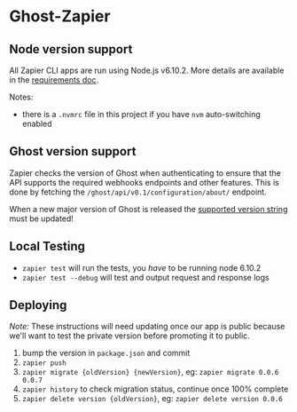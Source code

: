 # Ghost-Zapier

## Node version support

All Zapier CLI apps are run using Node.js v6.10.2. More details are available in the [requirements doc](https://zapier.github.io/zapier-platform-cli/index.html#requirements).

Notes:
- there is a `.nvmrc` file in this project if you have `nvm` auto-switching enabled

## Ghost version support

Zapier checks the version of Ghost when authenticating to ensure that the API supports the required webhooks endpoints and other features. This is done by fetching the `/ghost/api/v0.1/configuration/about/` endpoint.

When a new major version of Ghost is released the [supported version string](https://github.com/TryGhost/Ghost-Zapier/blob/master/authentication.js#L3) must be updated!

## Local Testing

- `zapier test` will run the tests, you _have_ to be running node 6.10.2
- `zapier test --debug` will test and output request and response logs

## Deploying

*Note:* These instructions will need updating once our app is public because we'll want to test the private version before promoting it to public.

1. bump the version in `package.json` and commit
2. `zapier push`
3. `zapier migrate {oldVersion} {newVersion}`, eg: `zapier migrate 0.0.6 0.0.7`
4. `zapier history` to check migration status, continue once 100% complete
5. `zapier delete version {oldVersion}`, eg: `zapier delete version 0.0.6`
